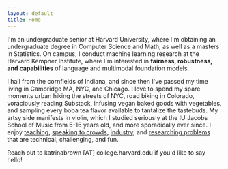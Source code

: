 ```yaml
---
layout: default
title: Home
---
```


I'm an undergraduate senior at Harvard University, where I'm obtaining an undergraduate degree in Computer Science and Math, as well as a masters in Statistics. On campus, I conduct machine learning research at the Harvard Kempner Institute, where I'm interested in **fairness, robustness, and capabilities** of language and multimodal foundation models.

I hail from the cornfields of Indiana, and since then I've passed my time living in Cambridge MA, NYC, and Chicago. I love to spend my spare moments urban hiking the streets of NYC, road biking in Colorado, voraciously reading Substack, infusing vegan baked goods with vegetables, and sampling every boba tea flavor available to tantalize the tastebuds. My artsy side manifests in violin, which I studied seriously at the IU Jacobs School of Music from 5-16 years old, and more sporadically ever since. I enjoy [teaching](teaching.md), [speaking to crowds](speaking.md), [industry](work.md), and [researching problems](research.md) that are technical, challenging, and fun.

Reach out to katrinabrown [AT] college.harvard.edu if you'd like to say hello!